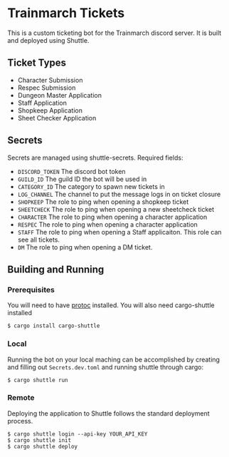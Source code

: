 # Trainmarch Tickets
This is a custom ticketing bot for the Trainmarch discord server. It is built and deployed using Shuttle.

## Ticket Types

* Character Submission
* Respec Submission
* Dungeon Master Application
* Staff Application
* Shopkeep Application
* Sheet Checker Application

## Secrets
Secrets are managed using shuttle-secrets. Required fields:
* `DISCORD_TOKEN` The discord bot token
* `GUILD_ID` The guild ID the bot will be used in
* `CATEGORY_ID` The category to spawn new tickets in
* `LOG_CHANNEL` The channel to put the message logs in on ticket closure
* `SHOPKEEP` The role to ping when opening a shopkeep ticket
* `SHEETCHECK` The role to ping when opening a new sheetcheck ticket
* `CHARACTER` The role to ping when opening a character application
* `RESPEC` The role to ping when opening a character application
* `STAFF` The role to ping when opening a Staff applicaiton. This role can see all tickets.
* `DM` The role to ping when opening a DM ticket.

## Building and Running

### Prerequisites
You will need to have [protoc](https://github.com/protocolbuffers/protobuf) installed.
You will also need cargo-shuttle installed
```
$ cargo install cargo-shuttle
```
### Local
Running the bot on your local maching can be accomplished by creating and filling out `Secrets.dev.toml` and running shuttle through cargo:
```
$ cargo shuttle run
```
### Remote
Deploying the application to Shuttle follows the standard deployment process.
```
$ cargo shuttle login --api-key YOUR_API_KEY
$ cargo shuttle init
$ cargo shuttle deploy
```